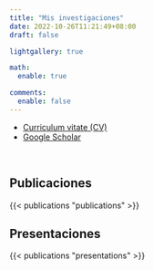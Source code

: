 ```yaml
---
title: "Mis investigaciones"
date: 2022-10-26T11:21:49+08:00
draft: false

lightgallery: true

math:
  enable: true

comments:
  enable: false
---
```


- [Curriculum vitate (CV)](/pinto-cv.pdf)
- [Google Scholar](https://scholar.google.com/citations?user=dzeXpP8AAAAJ)

</br>


## Publicaciones

{{< publications "publications" >}}


## Presentaciones

{{< publications "presentations" >}}


</br>
